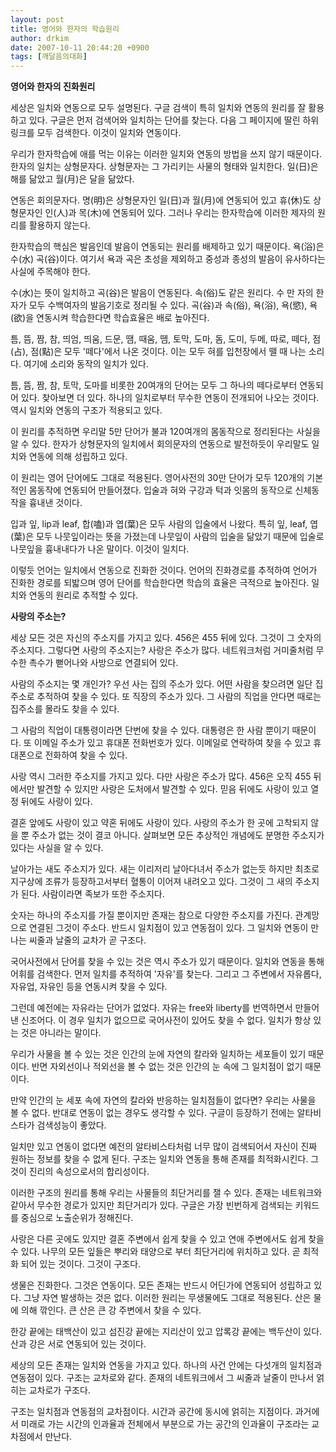 ```yaml
---
layout: post
title: 영어와 한자의 학습원리
author: drkim
date: 2007-10-11 20:44:20 +0900
tags: [깨달음의대화]
---
```

**영어와 한자의 진화원리**

세상은 일치와 연동으로 모두 설명된다. 구글 검색이 특히 일치와 연동의 원리를 잘 활용하고 있다. 구글은 먼저 검색어와 일치하는 단어를 찾는다. 다음 그 페이지에 딸린 하위 링크를 모두 검색한다. 이것이 일치와 연동이다. 

우리가 한자학습에 애를 먹는 이유는 이러한 일치와 연동의 방법을 쓰지 않기 때문이다. 한자의 일치는 상형문자다. 상형문자는 그 가리키는 사물의 형태와 일치한다. 일(日)은 해를 닮았고 월(月)은 달을 닮았다. 

연동은 회의문자다. 명(明)은 상형문자인 일(日)과 월(月)에 연동되어 있고 휴(休)도 상형문자인 인(人)과 목(木)에 연동되어 있다. 그러나 우리는 한자학습에 이러한 제자의 원리를 활용하지 않는다. 

한자학습의 핵심은 발음인데 발음이 연동되는 원리를 배제하고 있기 때문이다. 욕(浴)은 수(水) 곡(谷)이다. 여기서 욕과 곡은 초성을 제외하고 중성과 종성의 발음이 유사하다는 사실에 주목해야 한다. 

수(水)는 뜻이 일치하고 곡(谷)은 발음이 연동된다. 속(俗)도 같은 원리다. 수 만 자의 한자가 모두 수백여자의 발음기호로 정리될 수 있다. 곡(谷)과 속(俗), 욕(浴), 욕(慾), 욕(欲)을 연동시켜 학습한다면 학습효율은 배로 높아진다. 

틈, 뜸, 짬, 참, 띄엄, 띄움, 드문, 땜, 때움, 뗌, 토막, 도마, 돔, 도미, 두메, 따로, 떼다, 점(占), 점(點)은 모두 '떼다'에서 나온 것이다. 이는 모두 혀를 입천장에서 뗄 때 나는 소리다. 여기에 소리와 동작의 일치가 있다. 

틈, 뜸, 짬, 참, 토막, 도마를 비롯한 20여개의 단어는 모두 그 하나의 떼다로부터 연동되어 있다. 찾아보면 더 있다. 하나의 일치로부터 무수한 연동이 전개되어 나오는 것이다. 역시 일치와 연동의 구조가 적용되고 있다. 

이 원리를 추적하면 우리말 5만 단어가 불과 120여개의 몸동작으로 정리된다는 사실을 알 수 있다. 한자가 상형문자의 일치에서 회의문자의 연동으로 발전하듯이 우리말도 일치와 연동에 의해 성립하고 있다. 

이 원리는 영어 단어에도 그대로 적용된다. 영어사전의 30만 단어가 모두 120개의 기본적인 몸동작에 연동되어 만들어졌다. 입술과 혀와 구강과 턱과 잇몸의 동작으로 신체동작을 흉내낸 것이다.

입과 잎, lip과 leaf, 합(嗑)과 엽(葉)은 모두 사람의 입술에서 나왔다. 특히 잎, leaf, 엽(葉)은 모두 나뭇잎이라는 뜻을 가졌는데 나뭇잎이 사람의 입술을 닮았기 때문에 입술로 나뭇잎을 흉내내다가 나온 말이다. 이것이 일치다. 

이렇듯 언어는 일치에서 연동으로 진화한 것이다. 언어의 진화경로를 추적하여 언어가 진화한 경로를 되밟으며 영어 단어를 학습한다면 학습의 효율은 극적으로 높아진다. 일치와 연동의 원리로 추적할 수 있다. 

**사랑의 주소는?**

세상 모든 것은 자신의 주소지를 가지고 있다. 456은 455 뒤에 있다. 그것이 그 숫자의 주소지다. 그렇다면 사랑의 주소지는? 사랑은 주소가 많다. 네트워크처럼 거미줄처럼 무수한 촉수가 뻗어나와 사방으로 연결되어 있다. 

사람의 주소지는 몇 개인가? 우선 사는 집의 주소가 있다. 어떤 사람을 찾으려면 일단 집주소로 추적하여 찾을 수 있다. 또 직장의 주소가 있다. 그 사람의 직업을 안다면 때로는 집주소를 몰라도 찾을 수 있다. 

그 사람의 직업이 대통령이라면 단번에 찾을 수 있다. 대통령은 한 사람 뿐이기 때문이다. 또 이메일 주소가 있고 휴대폰 전화번호가 있다. 이메일로 연락하여 찾을 수 있고 휴대폰으로 전화하여 찾을 수 있다.

사랑 역시 그러한 주소지를 가지고 있다. 다만 사랑은 주소가 많다. 456은 오직 455 뒤에서만 발견할 수 있지만 사랑은 도처에서 발견할 수 있다. 믿음 뒤에도 사랑이 있고 열정 뒤에도 사랑이 있다. 

결혼 앞에도 사랑이 있고 약혼 뒤에도 사랑이 있다. 사랑의 주소가 한 곳에 고착되지 않을 뿐 주소가 없는 것이 결코 아니다. 살펴보면 모든 추상적인 개념에도 분명한 주소지가 있다는 사실을 알 수 있다. 

날아가는 새도 주소지가 있다. 새는 이리저리 날아다녀서 주소가 없는듯 하지만 최초로 지구상에 조류가 등장하고서부터 혈통이 이어져 내려오고 있다. 그것이 그 새의 주소지가 된다. 사람이라면 족보가 또한 주소지다. 

숫자는 하나의 주소지를 가질 뿐이지만 존재는 참으로 다양한 주소지를 가진다. 관계망으로 연결된 그것이 주소다. 반드시 일치점이 있고 연동점이 있다. 그 일치와 연동이 만나는 씨줄과 날줄의 교차가 곧 구조다.

국어사전에서 단어를 찾을 수 있는 것은 역시 주소가 있기 때문이다. 일치와 연동을 통해 어휘를 검색한다. 먼저 일치를 추적하여 '자유'를 찾는다. 그리고 그 주변에서 자유롭다, 자유업, 자유인 등을 연동시켜 찾을 수 있다. 

그런데 예전에는 자유라는 단어가 없었다. 자유는 free와 liberty를 번역하면서 만들어낸 신조어다. 이 경우 일치가 없으므로 국어사전이 있어도 찾을 수 없다. 일치가 항상 있는 것은 아니라는 말이다. 

우리가 사물을 볼 수 있는 것은 인간의 눈에 자연의 칼라와 일치하는 세포들이 있기 때문이다. 반면 자외선이나 적외선을 볼 수 없는 것은 인간의 눈 속에 그 일치점이 없기 때문이다. 

만약 인간의 눈 세포 속에 자연의 칼라와 반응하는 일치점들이 없다면? 우리는 사물을 볼 수 없다. 반대로 연동이 없는 경우도 생각할 수 있다. 구글이 등장하기 전에는 알타비스타가 검색성능이 좋았다.

일치만 있고 연동이 없다면 예전의 알타비스타처럼 너무 많이 검색되어서 자신이 진짜 원하는 정보를 찾을 수 없게 된다. 구조는 일치와 연동을 통해 존재를 최적화시킨다. 그것이 진리의 속성으로서의 합리성이다. 

이러한 구조의 원리를 통해 우리는 사물들의 최단거리를 잴 수 있다. 존재는 네트워크와 같아서 무수한 경로가 있지만 최단거리가 있다. 구글은 가장 빈번하게 검색되는 키워드를 중심으로 노출순위가 정해진다. 

사랑은 다른 곳에도 있지만 결혼 주변에서 쉽게 찾을 수 있고 연애 주변에서도 쉽게 찾을 수 있다. 나무의 모든 잎들은 뿌리와 태양으로 부터 최단거리에 위치하고 있다. 곧 최적화 되어 있는 것이다. 그것이 구조다. 

생물은 진화한다. 그것은 연동이다. 모든 존재는 반드시 어딘가에 연동되어 성립하고 있다. 그냥 자연 발생하는 것은 없다. 이러한 원리는 무생물에도 그대로 적용된다. 산은 물에 의해 깎인다. 큰 산은 큰 강 주변에서 찾을 수 있다. 

한강 끝에는 태백산이 있고 섬진강 끝에는 지리산이 있고 압록강 끝에는 백두산이 있다. 산과 강은 서로 연동되어 있는 것이다. 

세상의 모든 존재는 일치와 연동을 가지고 있다. 하나의 사건 안에는 다섯개의 일치점과 연동점이 있다. 구조는 교차로와 같다. 존재의 네트워크에서 그 씨줄과 날줄이 만나서 얽히는 교차로가 구조다. 

구조는 일치점과 연동점의 교차점이다. 시간과 공간에 동시에 얽히는 지점이다. 과거에서 미래로 가는 시간의 인과율과 전체에서 부분으로 가는 공간의 인과율이 구조라는 교차점에서 만난다.